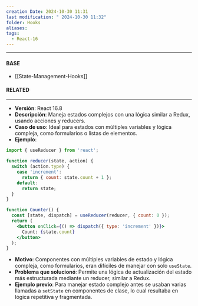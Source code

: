 ```yaml
---
creation Date: 2024-10-30 11:31
last modification: " 2024-10-30 11:32"
folder: Hooks
aliases: 
tags:
  - React-16
---
```

___
#### BASE
- [[State-Management-Hooks]]
#### RELATED
___
- **Versión**: React 16.8
- **Descripción**: Maneja estados complejos con una lógica similar a Redux, usando acciones y reducers.
- **Caso de uso**: Ideal para estados con múltiples variables y lógica compleja, como formularios o listas de elementos.
- **Ejemplo**:
```jsx
import { useReducer } from 'react';

function reducer(state, action) {
  switch (action.type) {
    case 'increment':
      return { count: state.count + 1 };
    default:
      return state;
  }
}

function Counter() {
  const [state, dispatch] = useReducer(reducer, { count: 0 });
  return (
    <button onClick={() => dispatch({ type: 'increment' })}>
      Count: {state.count}
    </button>
  );
}
```
- **Motivo**: Componentes con múltiples variables de estado y lógica compleja, como formularios, eran difíciles de manejar con solo `useState`.
- **Problema que solucionó**: Permite una lógica de actualización del estado más estructurada mediante un reducer, similar a Redux.
- **Ejemplo previo**: Para manejar estado complejo antes se usaban varias llamadas a `setState` en componentes de clase, lo cual resultaba en lógica repetitiva y fragmentada.